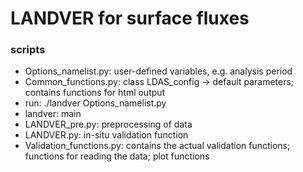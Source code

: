 # LANDVER for surface fluxes


### scripts
- Options_namelist.py: user-defined variables, e.g. analysis period
- Common_functions.py: class LDAS_config -> default parameters; contains functions for html output
- run: ./landver Options_namelist.py
- landver: main
- LANDVER_pre.py: preprocessing of data
- LANDVER.py: in-situ validation function
- Validation_functions.py: contains the actual validation functions; functions for reading the data; plot functions
